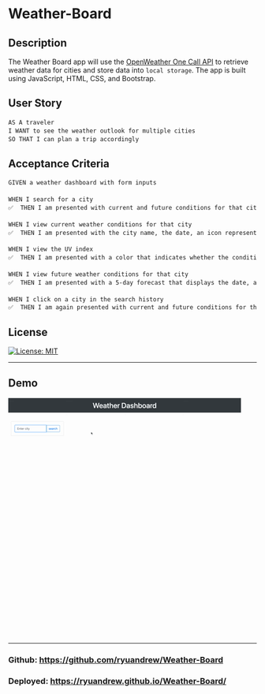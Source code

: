 # Weather-Board

## Description

The Weather Board app will use the [OpenWeather One Call API](https://openweathermap.org/api/one-call-api) to retrieve weather data for cities and store data into `local storage`. The app is built using JavaScript, HTML, CSS, and Bootstrap.


## User Story

```md
AS A traveler
I WANT to see the weather outlook for multiple cities
SO THAT I can plan a trip accordingly
```

## Acceptance Criteria

```md
GIVEN a weather dashboard with form inputs

WHEN I search for a city
✅  THEN I am presented with current and future conditions for that city and that city is added to the search history

WHEN I view current weather conditions for that city
✅  THEN I am presented with the city name, the date, an icon representation of weather conditions, the temperature, the humidity, the wind speed, and the UV index

WHEN I view the UV index
✅  THEN I am presented with a color that indicates whether the conditions are favorable, moderate, or severe

WHEN I view future weather conditions for that city
✅  THEN I am presented with a 5-day forecast that displays the date, an icon representation of weather conditions, the temperature, the wind speed, and the humidity

WHEN I click on a city in the search history
✅  THEN I am again presented with current and future conditions for that city
```

## License

[![License: MIT](https://img.shields.io/badge/License-MIT-yellow.svg)](https://img.shields.io/badge/License-MIT-yellow.svg)

---
## Demo
![](./Weather%20Board.gif)
 
---
### Github: https://github.com/ryuandrew/Weather-Board

### Deployed: https://ryuandrew.github.io/Weather-Board/
